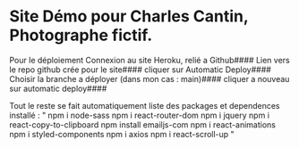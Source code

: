 # Site Démo pour Charles Cantin, Photographe fictif.

Pour le déploiement
 Connexion au site Heroku, relié a Github####
 Lien vers le repo github crée pour le site####
 cliquer sur Automatic Deploy####
 Choisir la branche a déployer (dans mon cas : main)####
 cliquer a nouveau sur automatic deploy####

Tout le reste se fait automatiquement
liste des packages et dependences installé :
"
npm i node-sass
npm i react-router-dom
npm i jquery
npm i react-copy-to-clipboard
npm install emailjs-com
npm i react-animations
npm i styled-components
npm i axios
npm i react-scroll-up
"


